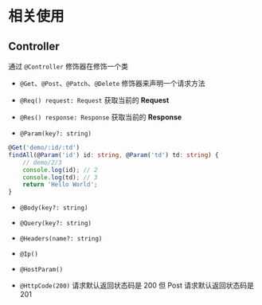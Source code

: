# 相关使用

## Controller

通过 `@Controller` 修饰器在修饰一个类

- `@Get`、`@Post`、`@Patch`、`@Delete` 修饰器来声明一个请求方法

- `@Req() request: Request` 获取当前的 **Request**

- `@Res() response: Response` 获取当前的 **Response**

- `@Param(key?: string)`

```ts
@Get('demo/:id/:td')
findAll(@Param('id') id: string, @Param('td') td: string) {
    // demo/2/3
    console.log(id); // 2
    console.log(td); // 3
    return 'Hello World';
}
```

- `@Body(key?: string)`

- `@Query(key?: string)`

- `@Headers(name?: string)`

- `@Ip()`

- `@HostParam()`

- `@HttpCode(200)` 请求默认返回状态码是 200 但 Post 请求默认返回状态码是 201
